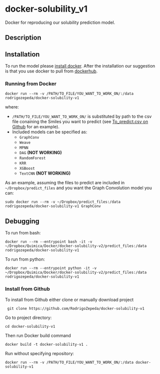 # docker-solubility_v1
Docker for reproducing our solubility prediction model.

## Description

## Installation
To run the model please [install docker](https://docs.docker.com/install/linux/docker-ce/ubuntu/). After the installation our suggestion is that you use docker to pull from [dockerhub](https://cloud.docker.com/repository/docker/rodrigozepeda/docker-solubility-v1).

### Running from Docker
```
docker run --rm -v /PATH/TO_FILE/YOU_WANT_TO_WORK_ON/:/data rodrigozepeda/docker-solubility-v1
```

where:

* ``/PATH/TO_FILE/YOU_WANT_TO_WORK_ON/`` is substituted by path to the csv file conaining the Smiles you want to predict (see [To_predict.csv on Github](https://github.com/RodrigoZepeda/docker-solubility-v1/blob/master/predict_files/To_predict.csv) for an example).
* Included models can be specified as:
  + ``GraphConv``
  + ``Weave``
  + ``MPNN``
  + ``DAG`` **(NOT WORKING)**
  + ``RandomForest``
  + ``KRR``
  + ``XGBoost``
  + ``TextCNN`` **(NOT WORKING)**

As an example, assuming the files to predict are included in ``~/Dropbox/predict_files`` and you want the Graph Convolution model you can:

```
sudo docker run --rm -v ~/Dropbox/predict_files:/data rodrigozepeda/docker-solubility-v1 GraphConv
```

## Debugging

To run from bash:
```
docker run --rm --entrypoint bash -it -v ~/Dropbox/Quimica/Docker/docker-solubility-v2/predict_files:/data rodrigozepeda/docker-solubility-v1
```

To run from python:
```
docker run --rm --entrypoint python -it -v ~/Dropbox/Quimica/Docker/docker-solubility-v2/predict_files:/data rodrigozepeda/docker-solubility-v1
```

### Install from Github

To install from Github either clone or manually download project
```
 git clone https://github.com/RodrigoZepeda/docker-solubility-v1
```

Go to project directory:
```
cd docker-solubility-v1
```

Then run Docker build command
```
docker build -t docker-solubility-v1 .
```

Run without specifying repository:
```
docker run --rm -v /PATH/TO_FILE/YOU_WANT_TO_WORK_ON/:/data docker-solubility-v1
```
